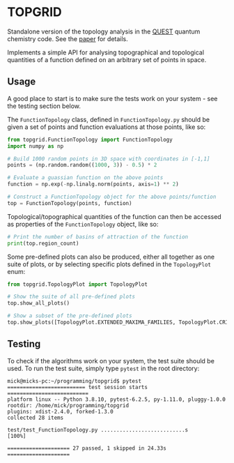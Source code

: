 # TOPGRID

Standalone version of the topology analysis in the [QUEST](https://quest.codes/) quantum chemistry code. See the [paper](https://doi.org/10.1021/acs.jctc.2c00649) for details.

Implements a simple API for analysing topographical and topological quantities 
of a function defined on an arbitrary set of points in space.

## Usage
A good place to start is to make sure the tests work on your system - see the testing section below.

The `FunctionTopology` class, defined in `FunctionTopology.py` should 
be given a set of points and function evaluations at those points, like so:

```python
from topgrid.FunctionTopology import FunctionTopology
import numpy as np

# Build 1000 random points in 3D space with coordinates in [-1,1]
points = (np.random.random((1000, 3)) - 0.5) * 2

# Evaluate a guassian function on the above points
function = np.exp(-np.linalg.norm(points, axis=1) ** 2)

# Construct a FunctionTopology object for the above points/function
top = FunctionTopology(points, function)
```
Topological/topographical quantities of the function can then be accessed 
as properties of the `FunctionTopology` object, like so:

```python
# Print the number of basins of attraction of the function
print(top.region_count)
```
Some pre-defined plots can also be produced, either all together as one 
suite of plots, or by selecting specific plots defined in the `TopologyPlot` enum:
```python
from topgrid.TopologyPlot import TopologyPlot

# Show the suite of all pre-defined plots
top.show_all_plots()

# Show a subset of the pre-defined plots
top.show_plots([TopologyPlot.EXTENDED_MAXIMA_FAMILIES, TopologyPlot.CRITICAL_TREE])
```

## Testing
To check if the algorithms work on your system, the test suite should be used. 
To run the test suite, simply type `pytest` in the root directory:
```commandline
mick@micks-pc:~/programming/topgrid$ pytest
========================= test session starts ==========================
platform linux -- Python 3.8.10, pytest-6.2.5, py-1.11.0, pluggy-1.0.0
rootdir: /home/mick/programming/topgrid
plugins: xdist-2.4.0, forked-1.3.0
collected 28 items                                                     

test/test_FunctionTopology.py ...........................s       [100%]

==================== 27 passed, 1 skipped in 24.33s ====================
```
